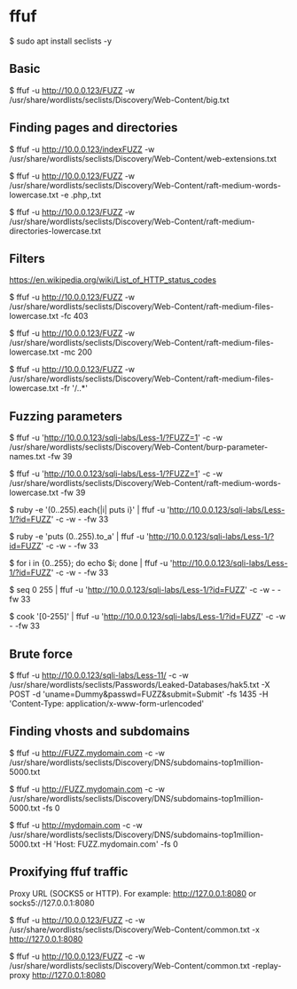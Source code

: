 # ffuf 

$ sudo apt install seclists -y

## Basic

$ ffuf -u http://10.0.0.123/FUZZ -w /usr/share/wordlists/seclists/Discovery/Web-Content/big.txt

## Finding pages and directories

$ ffuf -u http://10.0.0.123/indexFUZZ -w /usr/share/wordlists/seclists/Discovery/Web-Content/web-extensions.txt

$ ffuf -u http://10.0.0.123/FUZZ -w /usr/share/wordlists/seclists/Discovery/Web-Content/raft-medium-words-lowercase.txt -e .php,.txt

$ ffuf -u http://10.0.0.123/FUZZ -w /usr/share/wordlists/seclists/Discovery/Web-Content/raft-medium-directories-lowercase.txt

## Filters

https://en.wikipedia.org/wiki/List_of_HTTP_status_codes

$ ffuf -u http://10.0.0.123/FUZZ -w /usr/share/wordlists/seclists/Discovery/Web-Content/raft-medium-files-lowercase.txt -fc 403

$ ffuf -u http://10.0.0.123/FUZZ -w /usr/share/wordlists/seclists/Discovery/Web-Content/raft-medium-files-lowercase.txt -mc 200

$ ffuf -u http://10.0.0.123/FUZZ -w /usr/share/wordlists/seclists/Discovery/Web-Content/raft-medium-files-lowercase.txt -fr '/\..*'

## Fuzzing parameters

$ ffuf -u 'http://10.0.0.123/sqli-labs/Less-1/?FUZZ=1' -c -w /usr/share/wordlists/seclists/Discovery/Web-Content/burp-parameter-names.txt -fw 39

$ ffuf -u 'http://10.0.0.123/sqli-labs/Less-1/?FUZZ=1' -c -w /usr/share/wordlists/seclists/Discovery/Web-Content/raft-medium-words-lowercase.txt -fw 39

$ ruby -e '(0..255).each{|i| puts i}' | ffuf -u 'http://10.0.0.123/sqli-labs/Less-1/?id=FUZZ' -c -w - -fw 33

$ ruby -e 'puts (0..255).to_a' | ffuf -u 'http://10.0.0.123/sqli-labs/Less-1/?id=FUZZ' -c -w - -fw 33

$ for i in {0..255}; do echo $i; done | ffuf -u 'http://10.0.0.123/sqli-labs/Less-1/?id=FUZZ' -c -w - -fw 33

$ seq 0 255 | ffuf -u 'http://10.0.0.123/sqli-labs/Less-1/?id=FUZZ' -c -w - -fw 33

$ cook '[0-255]' | ffuf -u 'http://10.0.0.123/sqli-labs/Less-1/?id=FUZZ' -c -w - -fw 33

## Brute force

$ ffuf -u http://10.0.0.123/sqli-labs/Less-11/ -c -w /usr/share/wordlists/seclists/Passwords/Leaked-Databases/hak5.txt -X POST -d 'uname=Dummy&passwd=FUZZ&submit=Submit' -fs 1435 -H 'Content-Type: application/x-www-form-urlencoded' 

## Finding vhosts and subdomains

$ ffuf -u http://FUZZ.mydomain.com -c -w /usr/share/wordlists/seclists/Discovery/DNS/subdomains-top1million-5000.txt

$ ffuf -u http://FUZZ.mydomain.com -c -w /usr/share/wordlists/seclists/Discovery/DNS/subdomains-top1million-5000.txt -fs 0

$ ffuf -u http://mydomain.com -c -w /usr/share/wordlists/seclists/Discovery/DNS/subdomains-top1million-5000.txt -H 'Host: FUZZ.mydomain.com' -fs 0

## Proxifying ffuf traffic

Proxy URL (SOCKS5 or HTTP). For example: http://127.0.0.1:8080 or socks5://127.0.0.1:8080

$ ffuf -u http://10.0.0.123/FUZZ -c -w /usr/share/wordlists/seclists/Discovery/Web-Content/common.txt -x http://127.0.0.1:8080

$ ffuf -u http://10.0.0.123/FUZZ -c -w /usr/share/wordlists/seclists/Discovery/Web-Content/common.txt -replay-proxy http://127.0.0.1:8080
